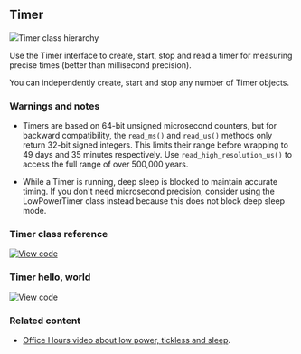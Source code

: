 ## Timer

<span class="images">![](https://os-doc-builder.test.mbed.com/docs/development/mbed-os-api-doxy/classmbed_1_1_timer.png)<span>Timer class hierarchy</span></span>

Use the Timer interface to create, start, stop and read a timer for measuring precise times (better than millisecond precision).

You can independently create, start and stop any number of Timer objects.

### Warnings and notes

- Timers are based on 64-bit unsigned microsecond counters, but for backward compatibility, the `read_ms()` and `read_us()` methods only return 32-bit signed integers. This limits their range before wrapping to 49 days and 35 minutes respectively. Use `read_high_resolution_us()` to access the full range of over 500,000 years.

- While a Timer is running, deep sleep is blocked to maintain accurate timing. If you don't need microsecond precision, consider using the LowPowerTimer class instead because this does not block deep sleep mode.

### Timer class reference

[![View code](https://www.mbed.com/embed/?type=library)](http://os-doc-builder.test.mbed.com/docs/development/mbed-os-api-doxy/classmbed_1_1_timer.html)

### Timer hello, world

[![View code](https://www.mbed.com/embed/?url=https://os.mbed.com/teams/mbed_example/code/Timer_HelloWorld/)](https://os.mbed.com/teams/mbed_example/code/Timer_HelloWorld/file/0d21eea06da7/main.cpp)

### Related content

- [Office Hours video about low power, tickless and sleep](https://youtu.be/OFfOlBaegdg?t=669).
